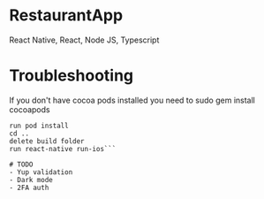 # RestaurantApp
 React Native, React, Node JS, Typescript

# Troubleshooting

If you don't have cocoa pods installed you need to sudo gem install cocoapods

```cd /ios
run pod install
cd ..
delete build folder
run react-native run-ios```

# TODO
- Yup validation
- Dark mode
- 2FA auth